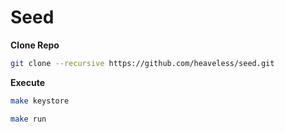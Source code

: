 # Seed

**Clone Repo**

```sh
git clone --recursive https://github.com/heaveless/seed.git
```

**Execute**

```sh
make keystore
```

```sh
make run
```